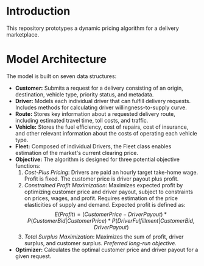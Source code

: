 # Introduction
This repository prototypes a dynamic pricing algorithm for a delivery marketplace. 

# Model Architecture
The model is built on seven data structures:
* __Customer:__ Submits a request for a delivery consisting of an origin, destination, vehicle type, priority status, and metadata. 
* __Driver:__ Models each individual driver that can fulfill delivery requests. Includes methods for calculating driver willingness-to-supply curve. 
* __Route:__ Stores key information about a requested delivery route, including estimated travel time, toll costs, and traffic. 
* __Vehicle:__ Stores the fuel efficiency, cost of repairs, cost of insurance, and other relevant information about the costs of operating each vehicle type. 
* __Fleet:__ Composed of individual Drivers, the Fleet class enables estimation of the market's current clearing price. 
* __Objective:__ The algorithm is designed for three potential objective functions:
  1. _Cost-Plus Pricing_: Drivers are paid an hourly target take-home wage. Profit is fixed. The customer price is driver payout plus profit.  
  2. _Constrained Profit Maximization_: Maximizes expected profit by optimizing customer price and driver payout, subject to constraints on prices, wages, and profit. Requires estimation of the price elasticities of supply and demand. Expected profit is defined as:
     $$ E(Profit) = (Customer Price - Driver Payout) * P(Customer Bid | Customer Price) * P(Driver Fulfillment | Customer Bid, Driver Payout)$$
  3. _Total Surplus Maximization_: Maximizes the sum of profit, driver surplus, and customer surplus. _Preferred long-run objective._ 
* __Optimizer:__ Calculates the optimal customer price and driver payout for a given request. 
